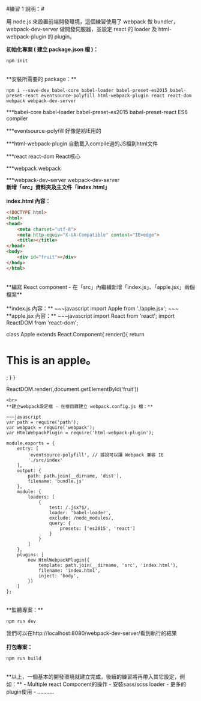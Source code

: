 #練習 1 說明：#

用 node.js 來設置前端開發環境，這個練習使用了 webpack 做 bundler，webpack-dev-server 做開發伺服器，並設定 react 的 loader 及 html-webpack-plugin 的 plugin。<br>

**初始化專案 ( 建立 package.json 檔 )：**

    npm init
<br>
**安裝所需要的 package：**

    npm i --save-dev babel-core babel-loader babel-preset-es2015 babel-preset-react eventsource-polyfill html-webpack-plugin react react-dom webpack webpack-dev-server
***babel-core babel-loader babel-preset-es2015 babel-preset-react
ES6 compiler

***eventsource-polyfill
好像是給IE用的

***html-webpack-plugin
自動載入compile過的JS檔到html文件

***react react-dom
React核心

***webpack
webpack

***webpack-dev-server
webpack-dev-server
<br>
**新增「src」資料夾及主文件「index.html」**
<br><br>
**index.html 內容：**
~~~html
<!DOCTYPE html>
<html>
<head>
    <meta charset="utf-8">
    <meta http-equiv="X-UA-Compatible" content="IE=edge">
    <title></title>
</head>
<body>
    <div id="fruit"></div>
</body>
</html>
~~~
<br>
**編寫 React component - 在「src」內繼續新增「index.js」、「apple.jsx」兩個檔案**
<br><br>
**index.js 內容：**
~~~javascript
import Apple from './apple.jsx';
~~~
**apple.jsx 內容：**
~~~javascript
import React from 'react';
import ReactDOM from 'react-dom';

class Apple extends React.Component{
    render(){
        return <h1>This is an apple。</h1>;
    }
}

ReactDOM.render(<Apple />,document.getElementById('fruit'))
~~~
<br>
**建立webpack設定檔 - 在根目錄建立 webpack.config.js 檔：**

~~~javascript
var path = require('path');
var webpack = require('webpack');
var HtmlWebpackPlugin = require('html-webpack-plugin');

module.exports = {
    entry: [
        'eventsource-polyfill', // 據說可以讓 Webpack 兼容 IE
        './src/index'
    ],
    output: {
        path: path.join(__dirname, 'dist'),
        filename: 'bundle.js'
    },
    module: {
        loaders: [
            {
                test: /.jsx?$/,
                loader: 'babel-loader',
                exclude: /node_modules/,
                query: {
                    presets: ['es2015', 'react']
                }
            }
        ]
    },
    plugins: [
        new HtmlWebpackPlugin({
            template: path.join(__dirname, 'src', 'index.html'),
            filename: 'index.html',
            inject: 'body',
        })
    ]
};
~~~
<br>
**監聽專案：**

    npm run dev

我們可以在http://localhost:8080/webpack-dev-server/看到執行的結果
<br><br>
**打包專案：**

    npm run build

<br>
**以上，一個基本的開發環境就建立完成，後續的練習將再帶入其它設定，例如：**
- Multiple react Component的操作
- 安裝sass/scss loader
- 更多的plugin使用
- ...........
